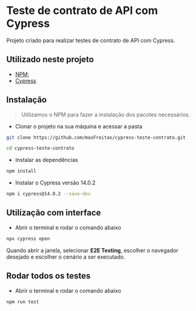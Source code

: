 # Teste de contrato de API com Cypress

Projeto criado para realizar testes de contrato de API com Cypress.

## Utilizado neste projeto

- [NPM](https://www.npmjs.com/);
- [Cypress](https://cypress.io/)

## Instalação

> Utilizamos o NPM para fazer a instalação dos pacotes necessários.

- Clonar o projeto na sua máquina e acessar a pasta

```bash
git clone https://github.com/masFreitas/cypress-teste-contrato.git

cd cypress-teste-contrato
```

- Instalar as dependências
```bash
npm install
```

- Instalar o Cypress versão 14.0.2
```bash
npm i cypress@14.0.2 --save-dev
```

## Utilização com interface

- Abrir o terminal e rodar o comando abaixo

```bash
npx cypress open
```
Quando abrir a janela, selecionar **E2E Testing**, escolher o navegador desejado e escolher o cenário a ser executado.

## Rodar todos os testes

- Abrir o terminal e rodar o comando abaixo

```bash
npm run test
```
